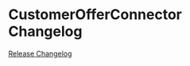 # CustomerOfferConnector Changelog

[Release Changelog](https://github.com/spryker/customer-offer-connector/releases)
